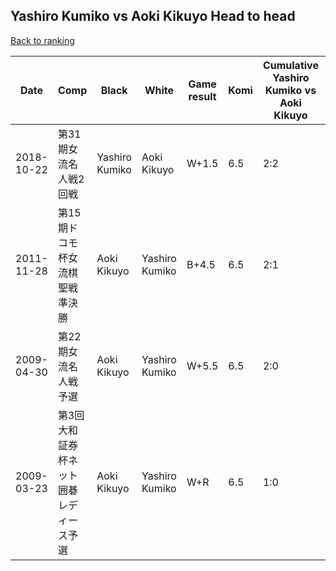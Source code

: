 ## Yashiro Kumiko vs Aoki Kikuyo Head to head

[Back to ranking](../../index.md)




| **Date** | **Comp** | **Black** | **White** | **Game result** | **Komi** | **Cumulative Yashiro Kumiko vs Aoki Kikuyo** | **Yashiro Kumiko streak** | **Aoki Kikuyo streak** | 
| --- | --- | --- | --- | --- | --- | --- | --- | --- |
| 2018-10-22 | 第31期女流名人戦2回戦 | Yashiro Kumiko | Aoki Kikuyo | W+1.5 | 6.5 | 2:2 | 0 | 2 | 
| 2011-11-28 | 第15期ドコモ杯女流棋聖戦準決勝 | Aoki Kikuyo | Yashiro Kumiko | B+4.5 | 6.5 | 2:1 | 0 | 1 | 
| 2009-04-30 | 第22期女流名人戦予選 | Aoki Kikuyo | Yashiro Kumiko | W+5.5 | 6.5 | 2:0 | 2 | 0 | 
| 2009-03-23 | 第3回大和証券杯ネット囲碁レディース予選 | Aoki Kikuyo | Yashiro Kumiko | W+R | 6.5 | 1:0 | 1 | 0 |




